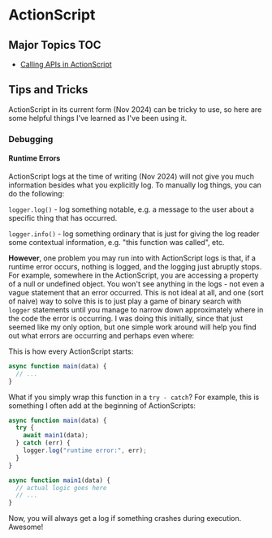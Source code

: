 # ActionScript

## Major Topics TOC

- [Calling APIs in ActionScript](./api.md)

## Tips and Tricks

ActionScript in its current form (Nov 2024) can be tricky to use, so here are some helpful things I've learned as I've been using it.

### Debugging

#### Runtime Errors

ActionScript logs at the time of writing (Nov 2024) will not give you much information besides what you explicitly log. To manually log things, you can do the following:

`logger.log()` - log something notable, e.g. a message to the user about a specific thing that has occurred.

`logger.info()` - log something ordinary that is just for giving the log reader some contextual information, e.g. "this function was called", etc.

**However**, one problem you may run into with ActionScript logs is that, if a runtime error occurs, nothing is logged, and the logging just abruptly stops.
For example, somewhere in the ActionScript, you are accessing a property of a null or undefined object. You won't see anything in the logs - not even a vague statement that an error occurred.
This is not ideal at all, and one (sort of naive) way to solve this is to just play a game of binary search with `logger` statements until you manage to narrow down approximately where in the code the error is occurring.
I was doing this initially, since that just seemed like my only option, but one simple work around will help you find out what errors are occurring and perhaps even where:

This is how every ActionScript starts:

```javascript
async function main(data) {
  // ...
}
```

What if you simply wrap this function in a `try - catch`? For example, this is something I often add at the beginning of ActionScripts:

```javascript
async function main(data) {
  try {
    await main1(data);
  } catch (err) {
    logger.log("runtime error:", err);
  }
}

async function main1(data) {
  // actual logic goes here
  // ...
}
```

Now, you will always get a log if something crashes during execution. Awesome!
